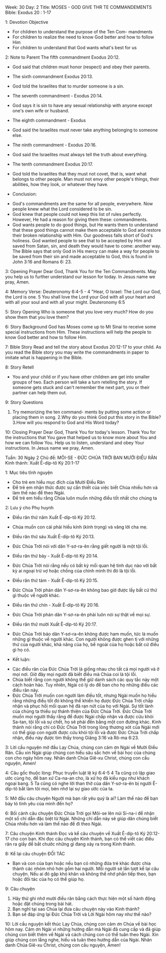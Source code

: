 Week: 30
Day: 2
Title: MOSES - GOD GIVE THR TE COMMANDEMENTS
Bible: Exodus 20 : 1-17

1: Devotion Objective
- For children to understand the purpose of the Ten Com- mandments 
- For children to realize the need to know God better and how to follow Him 
- For children to understand that God wants what's best for us

2: Note to Parent
The fifth commandment Exodus 20:12. 
- God said that children must honor (respect) and obey their parents. 
* The sixth commandment Exodus 20:13. 
- God told the Israelites that to murder someone is a sin. 
* The seventh commandment - Exodus 20:14. 
- God says it is sin to have any sexual relationship with anyone except one's own wife or husband. 
* The eighth commandment - Exodus 
- God said the Israelites must never take anything belonging to someone else. 
* The ninth commandment - Exodus 20:16. 
- God said the Israelites must always tell the truth about everything. 
* The tenth commandment Exodus 20:17. 
- God told the Israelites that they must not covet, that is, want what belongs to other people. Man must not envy other people's things, their abilities, how they look, or whatever they have. 
* Conclusion: 
- God's commandments are the same for all people, everywhere. Now people knew what the Lord considered to be sin. 
- God knew that people could not keep this list of rules perfectly. However, He had a reason for giving them these: commandments. 
- God wants people to do good things, but He wants them to understand that these good things cannot make them acceptable to God and restore their broken relationship with Him. Our goodness falls short of God's holiness. God wanted people to see that to be accepted by Him and saved from Satan, sin, and death they would have to come: another way. The Bible says that only God in His mercy can make a way for people to be saved from their sin and made acceptable to God, this is found in John 3:16 and Romans 6: 23.

3: Opening Prayer
Dear God, Thank You for the Ten Commandments. May you help us to further understand our lesson for today. In Jesus name we pray, Amen.

4: Memory Verse:
Deuteronomy 6:4-5 - 4 "Hear, O Israel: The Lord our God, the Lord is one. 5 You shall love the Lord your God with all your heart and with all your soul and with all your might. Deuteronomy 6:5

5: Story Opening
Who is someone that you love very much? How do you show them that you love them?

6: Story Background
God has Moses come up to Mt Sinai to receive some special instructions from Him. These instructions will help the people to know God better and how to follow Him.

7: Bible Story
Read and tell the story about Exodus 20:12-17 to your child. As you read the Bible story you may write the commandments in paper to imitate what is happening in the Bible.

8: Story Retell
- You and your child or if you have other children are get into smaller groups of two. Each person will take a turn retelling the story. If someone gets stuck and can't remember the next part, you or their partner can help them out. 

9: Story Questions
1. Try memorizing the ten command- ments by putting some action or placing them in song. 
2.Why do you think God put this story in the Bible? 
3.How will you respond to God and His Word today?

10: Closing Prayer
Dear God, Thank You for today's lesson. Thank You for the instructions that You gave that helped us to know more about You and how we can follow You. Help us to listen, understand and obey Your instructions. In Jesus name we pray, Amen.

Tuần: 30
Ngày 2
Chủ đề: MÔI-SE - ĐỨC CHÚA TRỜI BAN MƯỜI ĐIỀU RĂN
Kinh thánh: Xuất Ê-díp-tô Ký 20:1-17

1: Mục tiêu tĩnh nguyện
- Cho trẻ em hiểu mục đích của Mười Điều Răn
- Để trẻ em nhận thức được sự cần thiết của việc biết Chúa nhiều hơn và làm thế nào để theo Ngài.
- Để trẻ em hiểu rằng Chúa luôn muốn những điều tốt nhất cho chúng ta

2: Lưu ý cho Phụ huynh
* Điều răn thứ năm Xuất Ê-díp-tô Ký 20:12.
- Chúa muốn con cái phải hiếu kính (kính trọng) và vâng lời cha mẹ.
* Điều răn thứ sáu Xuất Ê-díp-tô Ký 20:13.
- Đức Chúa Trời nói với dân Y-sơ-ra-ên rằng giết người là một tội lỗi.
* Điều răn thứ bảy - Xuất Ê-díp-tô Ký 20:14.
- Đức Chúa Trời nói rằng nếu có bất kỳ mối quan hệ tình dục nào với bất kỳ ai ngoại trừ vợ hoặc chồng của chính mình thì đó là tội lỗi.
* Điều răn thứ tám - Xuất Ê-díp-tô Ký 20:15.
- Đức Chúa Trời phán dân Y-sơ-ra-ên không bao giờ được lấy bất cứ thứ gì thuộc về người khác.
* Điều răn thứ chín - Xuất Ê-díp-tô Ký 20:16.
- Đức Chúa Trời phán dân Y-sơ-ra-ên phải luôn nói sự thật về mọi sự.
* Điều răn thứ mười Xuất Ê-díp-tô Ký 20:17.
- Đức Chúa Trời bảo dân Y-sơ-ra-ên không được ham muốn, tức là muốn những gì thuộc về người khác. Con người không được ghen tị với những thứ của người khác, khả năng của họ, bề ngoài của họ hoặc bất cứ điều gì họ có.
* Kết luận:
- Các điều răn của Đức Chúa Trời là giống nhau cho tất cả mọi người và ở mọi nơi. Giờ đây mọi người đã biết điều mà Chúa coi là tội lỗi.
- Chúa biết rằng con người không thể giữ danh sách các quy tắc này một cách hoàn hảo. Tuy nhiên, Ngài có lý do để ban cho họ những điều các điều răn này.
- Đức Chúa Trời muốn con người làm điều tốt, nhưng Ngài muốn họ hiểu rằng những điều tốt đó không thể khiến họ được Đức Chúa Trời chấp nhận và phục hồi mối quan hệ đã rạn nứt của họ với Ngài. Sự tốt lành của chúng ta thiếu sự thánh thiện của Đức Chúa Trời. Đức Chúa Trời muốn mọi người thấy rằng để được Ngài chấp nhận và được cứu khỏi Sa-tan, tội lỗi và sự chết, họ sẽ phải đến bằng một con đường khác. Kinh thánh nói rằng chỉ có Đức Chúa Trời trong lòng thương xót của Ngài mới có thể giúp con người được cứu khỏi tội lỗi và được Đức Chúa Trời chấp nhận, điều này được tìm thấy trong Giăng 3:16 và Rô-ma 6:23.

3: Lời cầu nguyện mở đầu
Lạy Chúa, chúng con cảm ơn Ngài về Mười Điều Răn. Cầu xin Ngài giúp chúng con hiểu sâu sắc hơn về bài học của chúng con cho ngày hôm nay. Nhân danh Chúa Giê-xu Christ, chúng con cầu nguyện, Amen!

4: Câu gốc thuộc lòng:
Phục truyền luật lệ ký 6:4-5
 4 Ta cũng có lập giao ước cùng họ, để ban xứ Ca-na-an cho, là xứ họ đã kiều ngụ như khách ngoại bang. 5 Ta cũng có nghe lời than thở của dân Y-sơ-ra-ên bị người Ê-díp-tô bắt làm tôi mọi, bèn nhớ lại sự giao ước của ta. 


5: Mở đầu câu chuyện
Người mà bạn rất yêu quý là ai? Làm thế nào để bạn bày tỏ tình yêu của mình đến họ?

6: Bối cảnh câu chuyện
Đức Chúa Trời gọi Môi-se lên núi Si-na-i để nhận một số chỉ dẫn đặc biệt từ Ngài. Những chỉ dẫn này sẽ giúp dân chúng biết Chúa nhiều hơn và làm thế nào để đi theo Ngài.

7: Câu chuyện Kinh thánh
Đọc và kể câu chuyện về Xuất Ê-díp-tô Ký 20:12-17 cho con bạn. Khi đọc câu chuyện Kinh thánh, bạn có thể viết các điều răn ra giấy để bắt chước những gì đang xảy ra trong Kinh thánh.

8: Kể lại câu chuyện
ĐỐI TÁC
- Bạn và con của bạn hoặc nếu bạn có những đứa trẻ khác được chia thành các nhóm nhỏ hơn gồm hai người. Mỗi người sẽ lần lượt kể lại câu chuyện. Nếu ai đó gặp khó khăn và không thể nhớ phần tiếp theo, bạn hoặc đối tác của họ có thể giúp họ.

9: Câu chuyện
1. Hãy thử ghi nhớ mười điều răn bằng cách thực hiện một số hành động hoặc đặt chúng trong bài hát.
2. Bạn nghĩ tại sao Chúa lại đưa câu chuyện này vào Kinh thánh?
3. Bạn sẽ đáp ứng lại Đức Chúa Trời và Lời Ngài hôm nay như thế nào?

10: Lời cầu nguyện kết thúc
Lạy Chúa, chúng con cảm ơn Chúa về bài học hôm nay. Cảm ơn Ngài vì những hướng dẫn mà Ngài đã cung cấp và đã giúp chúng con biết thêm về Ngài và cách chúng con có thể tuân theo Ngài. Xin giúp chúng con lắng nghe, hiểu và tuân theo hướng dẫn của Ngài. Nhân danh Chúa Giê-xu Christ, chúng con cầu nguyện, Amen!

